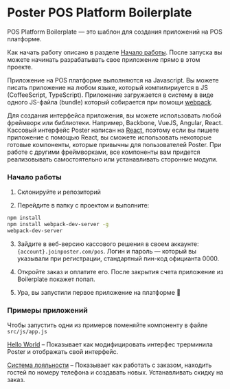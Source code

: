 # Poster POS Platform Boilerplate

POS Platform Boilerplate — это шаблон для создания приложений на POS платформе.    

Как начать работу описано в разделе [Начало работы](/#%D0%9D%D0%B0%D1%87%D0%B0%D0%BB%D0%BE-%D1%80%D0%B0%D0%B1%D0%BE%D1%82%D1%8B). После запуска вы можете начинать разрабатывать свое приложение прямо в этом проекте.

Приложение на POS платформе выполняются на Javascript. 
Вы можете писать приложение на любом языке, который компилириуется в JS (CoffeeScript, TypeScript). 
Приложение загружается в систему в виде одного JS-файла (bundle) который собирается при помощи [webpack](https://webpack.js.org/).

Для создания интерфейса приложения, вы можете использовать любой фреймворк или библиотеки. 
Например, Backbone, VueJS, Angular, React. 
Кассовый интерфейс Poster написан на [React](https://reactjs.org/), поэтому если вы пишете приложение с помощью React, вы сможете использовать некоторые готовые компоненты, которые привычны для пользователей Poster. 
При работе с другими фреймворками, все компоненты вам придется реализовывать самостоятельно или устанавливать сторонние модули.


### Начало работы

1. Склонируйте и репозиторий

2. Перейдите в папку с проектом и выполните: 

```bash
npm install 
npm install webpack-dev-server -g
webpack-dev-server
```

3. Зайдите в веб-версию кассового решения в своем аккаунте: `{account}.joinposter.com/pos`. Логин и пароль — который вы указывали при регистрации, стандартный пин-код официанта 0000. 

4. Откройте заказ и оплатите его. После закрытия счета приложение из Boilerplate покажет попап.

5. Ура, вы запустили первое приложение на платформе 🎉


### Примеры приложений

Чтобы запустить одни из примеров поменяйте компоненту в файле `src/js/app.js` 

[Hello World](https://github.com/joinposter/Poster-POS-Platform-Boilerplate/tree/master/examples/hello-world) – Показывает как модифицировать интерфес трерминила Poster и отображать свой интерфейс. 

[Система лояльности](https://github.com/joinposter/Poster-POS-Platform-Boilerplate/tree/master/examples/loyalty) – Показывает как работать с заказом, находить гостей по номеру телефона и создавать новых. Устанавливать скидку на заказ.
